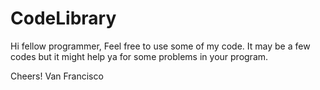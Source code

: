 # CodeLibrary
Hi fellow programmer,
Feel free to use some of my code. It may be a few codes but it might help ya for some problems in your program. 

Cheers!
Van Francisco

